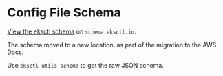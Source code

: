 # Config File Schema

[View the eksctl schema](https://schema.eksctl.io) on `schema.eksctl.io`. 

The schema moved to a new location, as part of the migration to the AWS Docs. 

Use `eksctl utils schema` to get the raw JSON schema.
